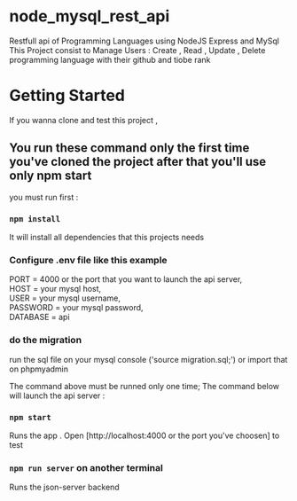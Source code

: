 # node_mysql_rest_api
Restfull api of Programming Languages using NodeJS Express and MySql
This Project consist to Manage Users : Create , Read , Update , Delete programming language with their github and tiobe rank


# Getting Started
If you wanna clone and test this project , 

## You run these command only the first time you've cloned the project after that you'll use only npm start

you must run first :

### `npm install`
It will install all dependencies that this projects needs

### Configure .env file like this example
PORT = 4000 or the port that you want to launch the api server,  
HOST = your mysql host,  
USER = your mysql username,  
PASSWORD = your mysql password,  
DATABASE = api

### do the migration
run the sql file on your mysql console ('source migration.sql;')  or import that on phpmyadmin


The command above must be runned only one time;
The command below will launch the api server :

### `npm start`

Runs the app .
Open [http://localhost:4000 or the port you've choosen] to test

### `npm run server` on another terminal
Runs the json-server backend

